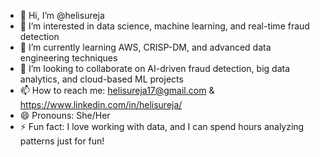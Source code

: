 - 👋 Hi, I’m @helisureja
- 👀 I’m interested in data science, machine learning, and real-time fraud detection
- 🌱 I’m currently learning AWS, CRISP-DM, and advanced data engineering techniques
- 💞️ I’m looking to collaborate on AI-driven fraud detection, big data analytics, and cloud-based ML projects
- 📫 How to reach me: helisureja17@gmail.com & https://www.linkedin.com/in/helisureja/
- 😄 Pronouns: She/Her
- ⚡ Fun fact: I love working with data, and I can spend hours analyzing patterns just for fun!

